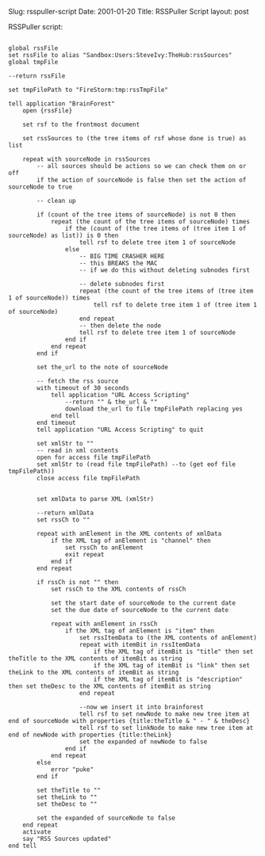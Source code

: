 Slug: rsspuller-script
Date: 2001-01-20
Title: RSSPuller Script
layout: post

RSSPuller script:

<pre><code>
global rssFile
set rssFile to alias &quot;Sandbox:Users:SteveIvy:TheHub:rssSources&quot;
global tmpFile

--return rssFile

set tmpFilePath to &quot;FireStorm:tmp:rssTmpFile&quot;

tell application &quot;BrainForest&quot;
	open {rssFile}

	set rsf to the frontmost document

	set rssSources to (the tree items of rsf whose done is true) as list

	repeat with sourceNode in rssSources
		-- all sources should be actions so we can check them on or off
		if the action of sourceNode is false then set the action of sourceNode to true

		-- clean up

		if (count of the tree items of sourceNode) is not 0 then
			repeat (the count of the tree items of sourceNode) times
				if the (count of (the tree items of (tree item 1 of sourceNode) as list)) is 0 then
					tell rsf to delete tree item 1 of sourceNode
				else
					-- BIG TIME CRASHER HERE
					-- this BREAKS the MAC
					-- if we do this without deleting subnodes first

					-- delete subnodes first
					repeat (the count of the tree items of (tree item 1 of sourceNode)) times
						tell rsf to delete tree item 1 of (tree item 1 of sourceNode)
					end repeat
					-- then delete the node
					tell rsf to delete tree item 1 of sourceNode
				end if
			end repeat
		end if

		set the_url to the note of sourceNode

		-- fetch the rss source
		with timeout of 30 seconds
			tell application &quot;URL Access Scripting&quot;
				--return &quot;&quot; &amp; the_url &amp; &quot;&quot;
				download the_url to file tmpFilePath replacing yes
			end tell
		end timeout
		tell application &quot;URL Access Scripting&quot; to quit

		set xmlStr to &quot;&quot;
		-- read in xml contents
		open for access file tmpFilePath
		set xmlStr to (read file tmpFilePath) --to (get eof file tmpFilePath))
		close access file tmpFilePath


		set xmlData to parse XML (xmlStr)

		--return xmlData
		set rssCh to &quot;&quot;

		repeat with anElement in the XML contents of xmlData
			if the XML tag of anElement is &quot;channel&quot; then
				set rssCh to anElement
				exit repeat
			end if
		end repeat

		if rssCh is not &quot;&quot; then
			set rssCh to the XML contents of rssCh

			set the start date of sourceNode to the current date
			set the due date of sourceNode to the current date

			repeat with anElement in rssCh
				if the XML tag of anElement is &quot;item&quot; then
					set rssItemData to (the XML contents of anElement)
					repeat with itemBit in rssItemData
						if the XML tag of itemBit is &quot;title&quot; then set theTitle to the XML contents of itemBit as string
						if the XML tag of itemBit is &quot;link&quot; then set theLink to the XML contents of itemBit as string
						if the XML tag of itemBit is &quot;description&quot; then set theDesc to the XML contents of itemBit as string
					end repeat

					--now we insert it into brainforest
					tell rsf to set newNode to make new tree item at end of sourceNode with properties {title:theTitle &amp; &quot; - &quot; &amp; theDesc}
					tell rsf to set linkNode to make new tree item at end of newNode with properties {title:theLink}
					set the expanded of newNode to false
				end if
			end repeat
		else
			error &quot;puke&quot;
		end if

		set theTitle to &quot;&quot;
		set theLink to &quot;&quot;
		set theDesc to &quot;&quot;

		set the expanded of sourceNode to false
	end repeat
	activate
	say &quot;RSS Sources updated&quot;
end tell
</code></pre>
